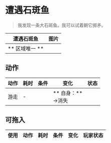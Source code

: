 # 遭遇石斑鱼  
> 我发现一条大石斑鱼。我可以试着朝它掷矛。  
  
  遭遇石斑鱼  |   图片   
 ----  |  ----:   
 ** 区域唯一 **  |     
  
## 动作  
动作  |  耗时  |  条件  |  变化  |  状态  
----  |  ----  |  ----  |  ----  |  ----  
游走<br>  |  -  |    |  ** 自身：**<br>→消失  |    
## 可拖入  
使用  |  动作  |  耗时  |  条件  |  变化  |  玩家状态  
----  |  ----  |  ----  |  ----  |  ----  |  ----  


<script>document.title="遭遇石斑鱼 - 卡牌生存百科 Card Survival Wiki";</script>